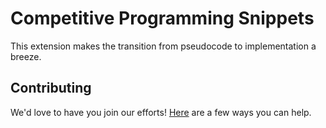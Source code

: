 # Competitive Programming Snippets

This extension makes the transition from pseudocode to implementation a breeze.

## Contributing

We'd love to have you join our efforts! [Here][contribute] are a few ways you can help.

[contribute]: https://github.com/muj-programmer/vsce-cp-snippets/blob/master/CONTRIBUTING.md
